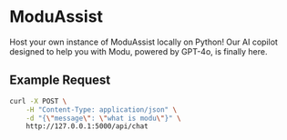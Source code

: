 # ModuAssist
Host your own instance of ModuAssist locally on Python! Our AI copilot designed to help you with Modu, powered by GPT-4o, is finally here.
## Example Request
```bash
curl -X POST \
    -H "Content-Type: application/json" \
    -d "{\"message\": \"what is modu\"}" \
    http://127.0.0.1:5000/api/chat
```